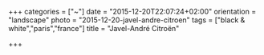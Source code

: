 +++
categories = ["~"]
date = "2015-12-20T22:07:24+02:00"
orientation = "landscape"
photo = "2015-12-20-javel-andre-citroen"
tags = ["black & white","paris","france"]
title = "Javel-André Citroën"

+++
